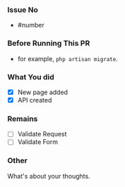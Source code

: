 ### Issue No
- #number

### Before Running This PR 
- for example, `php artisan migrate`.

### What You did
- [x] New page added
- [x] API created

### Remains
- [ ] Validate Request
- [ ] Validate Form

### Other
What's about your thoughts.

